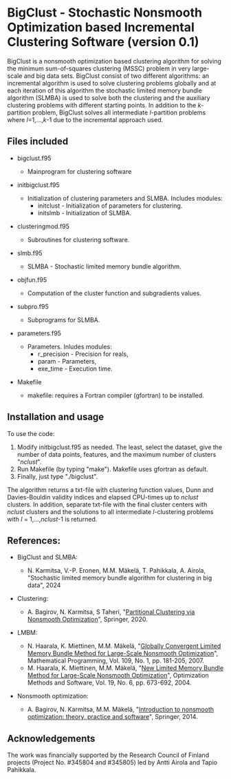 # BigClust - Stochastic Nonsmooth Optimization based Incremental Clustering Software (version 0.1) 

BigClust is a nonsmooth optimization based clustering algorithm for solving the minimum sum-of-squares clustering (MSSC) problem in very large-scale and big data sets. BigClust consist of two different algorithms: an incremental algorithm is used to solve clustering problems globally and at each iteration of this algorithm the stochastic limited memory bundle algorithm (SLMBA) is used to solve both the clustering and the auxiliary clustering problems with different starting points. In addition to the _k_-partition problem, BigClust solves all intermediate _l_-partition problems where _l_=1,…,_k_-1 due to the incremental approach used.

## Files included
* bigclust.f95          
  - Mainprogram for clustering software
* initbigclust.f95  
  - Initialization of clustering parameters and SLMBA. Includes modules:
    + initclust - Initialization of parameters for clustering.
    + initslmb - Initialization of SLMBA.
* clusteringmod.f95     
  - Subroutines for clustering software.
* slmb.f95              
  - SLMBA - Stochastic limited memory bundle algorithm.
* objfun.f95            
  - Computation of the cluster function and subgradients values.
* subpro.f95            
  - Subprograms for SLMBA.
* parameters.f95        
  - Parameters. Inludes modules:
    + r_precision - Precision for reals,
    + param - Parameters,
    + exe_time - Execution time.

* Makefile              
  - makefile: requires a Fortran compiler (gfortran) to be installed.


## Installation and usage

To use the code:

1) Modify initbigclust.f95 as needed. The least, select the dataset, give the number of data points, features, and the maximum number of clusters "_nclust_".
2) Run Makefile (by typing "make"). Makefile uses gfortran as default.
3) Finally, just type "./bigclust".


The algorithm returns a txt-file with clustering function values, Dunn and Davies-Bouldin validity indices and elapsed CPU-times up to _nclust_ clusters.
In addition, separate txt-file with the final cluster centers with _nclust_ clusters and the solutions to all intermediate _l_-clustering problems with _l_ = 1,...,_nclust_-1 is returned.

## References:

* BigClust and SLMBA:
  - N. Karmitsa, V.-P. Eronen, M.M. Mäkelä, T. Pahikkala, A. Airola, "Stochastic limited memory bundle algorithm for clustering in big data", 2024
* Clustering:
  - A. Bagirov, N. Karmitsa, S Taheri, "[Partitional Clustering via Nonsmooth Optimization](https://link.springer.com/book/10.1007/978-3-030-37826-4)", Springer, 2020.

* LMBM:
  - N. Haarala, K. Miettinen, M.M. Mäkelä, "[Globally Convergent Limited Memory Bundle Method for Large-Scale Nonsmooth Optimization](https://link.springer.com/article/10.1007/s10107-006-0728-2)", Mathematical Programming, Vol. 109, No. 1, pp. 181-205, 2007.
  - M. Haarala, K. Miettinen, M.M. Mäkelä, "[New Limited Memory Bundle Method for Large-Scale Nonsmooth Optimization](https://www.tandfonline.com/doi/abs/10.1080/10556780410001689225)", Optimization Methods and Software, Vol. 19, No. 6, pp. 673-692, 2004.
* Nonsmooth optimization:
  - A. Bagirov, N. Karmitsa, M.M. Mäkelä, "[Introduction to nonsmooth optimization: theory, practice and software](https://link.springer.com/book/10.1007/978-3-319-08114-4)", Springer, 2014.

## Acknowledgements
The work was financially supported by the Research Council of Finland projects (Project No. #345804 and #345805) led by Antti Airola and Tapio Pahikkala.


   
